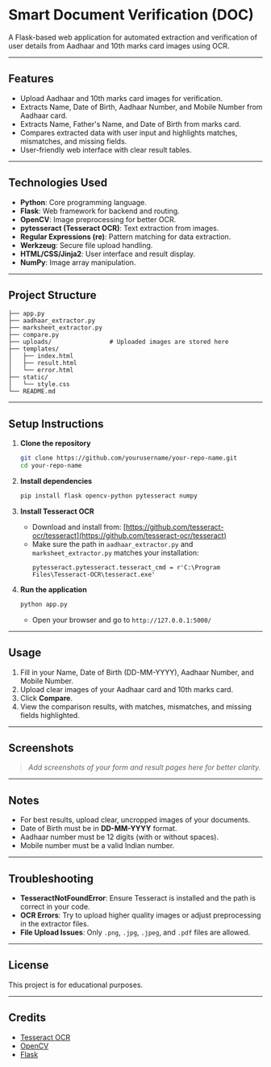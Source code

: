 # Smart Document Verification (DOC)

A Flask-based web application for automated extraction and verification of user details from Aadhaar and 10th marks card images using OCR.

---

## Features

- Upload Aadhaar and 10th marks card images for verification.
- Extracts Name, Date of Birth, Aadhaar Number, and Mobile Number from Aadhaar card.
- Extracts Name, Father's Name, and Date of Birth from marks card.
- Compares extracted data with user input and highlights matches, mismatches, and missing fields.
- User-friendly web interface with clear result tables.

---

## Technologies Used

- **Python**: Core programming language.
- **Flask**: Web framework for backend and routing.
- **OpenCV**: Image preprocessing for better OCR.
- **pytesseract (Tesseract OCR)**: Text extraction from images.
- **Regular Expressions (re)**: Pattern matching for data extraction.
- **Werkzeug**: Secure file upload handling.
- **HTML/CSS/Jinja2**: User interface and result display.
- **NumPy**: Image array manipulation.

---

## Project Structure

```
├── app.py
├── aadhaar_extractor.py
├── marksheet_extractor.py
├── compare.py
├── uploads/                # Uploaded images are stored here
├── templates/
│   ├── index.html
│   ├── result.html
│   └── error.html
├── static/
│   └── style.css
└── README.md
```

---

## Setup Instructions

1. **Clone the repository**
    ```sh
    git clone https://github.com/yourusername/your-repo-name.git
    cd your-repo-name
    ```

2. **Install dependencies**
    ```sh
    pip install flask opencv-python pytesseract numpy
    ```

3. **Install Tesseract OCR**
    - Download and install from: [https://github.com/tesseract-ocr/tesseract](https://github.com/tesseract-ocr/tesseract)
    - Make sure the path in `aadhaar_extractor.py` and `marksheet_extractor.py` matches your installation:
      ```
      pytesseract.pytesseract.tesseract_cmd = r'C:\Program Files\Tesseract-OCR\tesseract.exe'
      ```

4. **Run the application**
    ```sh
    python app.py
    ```
    - Open your browser and go to `http://127.0.0.1:5000/`

---

## Usage

1. Fill in your Name, Date of Birth (DD-MM-YYYY), Aadhaar Number, and Mobile Number.
2. Upload clear images of your Aadhaar card and 10th marks card.
3. Click **Compare**.
4. View the comparison results, with matches, mismatches, and missing fields highlighted.

---

## Screenshots

> _Add screenshots of your form and result pages here for better clarity._

---

## Notes

- For best results, upload clear, uncropped images of your documents.
- Date of Birth must be in **DD-MM-YYYY** format.
- Aadhaar number must be 12 digits (with or without spaces).
- Mobile number must be a valid Indian number.

---

## Troubleshooting

- **TesseractNotFoundError**: Ensure Tesseract is installed and the path is correct in your code.
- **OCR Errors**: Try to upload higher quality images or adjust preprocessing in the extractor files.
- **File Upload Issues**: Only `.png`, `.jpg`, `.jpeg`, and `.pdf` files are allowed.

---

## License

This project is for educational purposes.

---

## Credits

- [Tesseract OCR](https://github.com/tesseract-ocr/tesseract)
- [OpenCV](https://opencv.org/)
- [Flask](https://flask.palletsprojects.com/)
